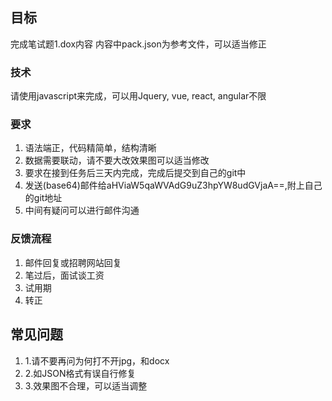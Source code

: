 ## 目标

完成笔试题1.dox内容
内容中pack.json为参考文件，可以适当修正

### 技术

请使用javascript来完成，可以用Jquery, vue, react, angular不限

### 要求

1. 语法端正，代码精简单，结构清晰
2. 数据需要联动，请不要大改效果图可以适当修改
3. 要求在接到任务后三天内完成，完成后提交到自己的git中
4. 发送(base64)邮件给aHViaW5qaWVAdG9uZ3hpYW8udGVjaA==,附上自己的git地址
5. 中间有疑问可以进行邮件沟通

###  反馈流程

1. 邮件回复或招聘网站回复
2. 笔过后，面试谈工资
3. 试用期
4. 转正


## 常见问题

1. 1.请不要再问为何打不开jpg，和docx
2. 2.如JSON格式有误自行修复
3. 3.效果图不合理，可以适当调整
